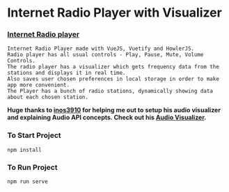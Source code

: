 # Internet Radio Player with Visualizer
### [Internet Radio player](https://tutaru99.github.io/Internet-Radio-Player-Vue)
```
Internet Radio Player made with VueJS, Vuetify and HowlerJS.
Radio player has all usual controls - Play, Pause, Mute, Volume Controls.
The radio player has a visualizer which gets frequency data from the stations and displays it in real time.
Also saves user chosen preferences in local storage in order to make app more convenient.
The Player has a bunch of radio stations, dynamically showing data about each chosen station.
```
**Huge thanks to [inos3910](https://github.com/inos3910) for helping me out to setup his audio visualizer and explaining Audio API concepts.
Check out his [Audio Visualizer](https://inos3910.github.io/audio-visualizer-by-howlerjs/).**

### To Start Project
```
npm install
```
### To Run Project
```
npm run serve
```

